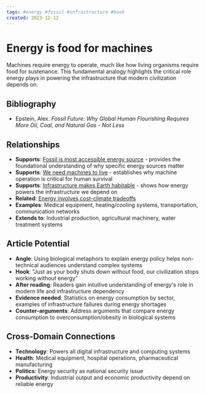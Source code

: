 ```yaml
---
tags: #energy #fossil #infrastructure #book
created: 2023-12-12
---
```


# Energy is food for machines

Machines require energy to operate, much like how living organisms require food for sustenance. This fundamental analogy highlights the critical role energy plays in powering the infrastructure that modern civilization depends on.

## Bibliography

- Epstein, Alex. *Fossil Future: Why Global Human Flourishing Requires More Oil, Coal, and Natural Gas - Not Less*

## Relationships
- **Supports**: [Fossil is most accessible energy source](energy-fossil-accessible.md) - provides the foundational understanding of why specific energy sources matter
- **Supports**: [We need machines to live](energy-machines-survival.md) - establishes why machine operation is critical for human survival
- **Supports**: [Infrastructure makes Earth habitable](energy-infrastructure-habitable.md) - shows how energy powers the infrastructure we depend on
- **Related**: [Energy involves cost-climate tradeoffs](energy-cost-climate-tradeoffs.md)
- **Examples**: Medical equipment, heating/cooling systems, transportation, communication networks
- **Extends to**: Industrial production, agricultural machinery, water treatment systems

## Article Potential
- **Angle**: Using biological metaphors to explain energy policy helps non-technical audiences understand complex systems
- **Hook**: "Just as your body shuts down without food, our civilization stops working without energy"
- **After reading**: Readers gain intuitive understanding of energy's role in modern life and infrastructure dependency
- **Evidence needed**: Statistics on energy consumption by sector, examples of infrastructure failures during energy shortages
- **Counter-arguments**: Address arguments that compare energy consumption to overconsumption/obesity in biological systems

## Cross-Domain Connections
- **Technology**: Powers all digital infrastructure and computing systems
- **Health**: Medical equipment, hospital operations, pharmaceutical manufacturing
- **Politics**: Energy security as national security issue
- **Productivity**: Industrial output and economic productivity depend on reliable energy